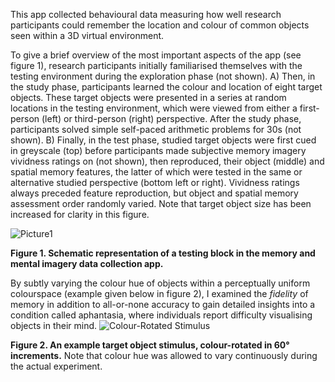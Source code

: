 This app collected behavioural data measuring how well research participants could remember the location and colour of common objects seen within a 3D virtual environment.

To give a brief overview of the most important aspects of the app (see figure 1), research participants initially familiarised themselves with the testing environment during the exploration phase
(not shown). A) Then, in the study phase, participants learned the colour and location of eight target
objects. These target objects were presented in a series at random locations in the testing
environment, which were viewed from either a first-person (left) or third-person (right) perspective.
After the study phase, participants solved simple self-paced arithmetic problems for 30s (not shown).
B) Finally, in the test phase, studied target objects were first cued in greyscale (top) before
participants made subjective memory imagery vividness ratings on (not shown), then reproduced,
their object (middle) and spatial memory features, the latter of which were tested in the same or
alternative studied perspective (bottom left or right). Vividness ratings always preceded feature
reproduction, but object and spatial memory assessment order randomly varied. Note that target
object size has been increased for clarity in this figure.

![Picture1](https://github.com/Michael-Siena/Memory-And-Mental-Imagery-App/assets/49949052/7bfc0fb5-c1e9-4508-9f97-f608407fb65a)

**Figure 1. Schematic representation of a testing block in the memory and mental imagery data collection app.**

By subtly varying the colour hue of objects within a perceptually uniform colourspace (example given below in figure 2), I examined the _fidelity_ of memory in addition to all-or-none accuracy to gain detailed insights into a condition called aphantasia, where individuals report difficulty visualising objects in their mind.
![Colour-Rotated Stimulus](https://github.com/Michael-Siena/Memory-And-Mental-Imagery-App/assets/49949052/9e342291-404d-4648-8a00-a9b86a045837)

**Figure 2. An example target object stimulus, colour-rotated in 60° increments.** 
Note that colour hue was allowed to vary continuously during the actual experiment.
